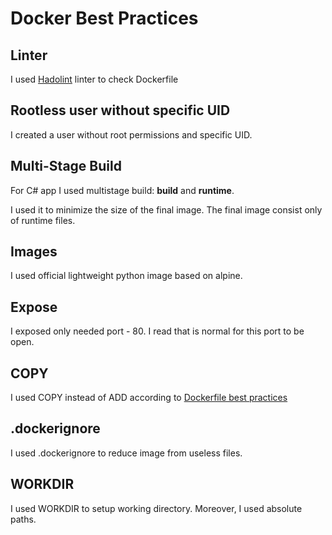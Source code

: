 # Docker Best Practices

## Linter

I used [Hadolint](https://hadolint.github.io/hadolint/) linter to check Dockerfile

## Rootless user without specific UID

I created a user without root permissions and specific UID.

## Multi-Stage Build

For C# app I used multistage build: **build** and **runtime**.

I used it to minimize the size of the final image. The final image consist only of runtime files.

## Images

I used official lightweight python image based on alpine.

## Expose

I exposed only needed port - 80. I read that is normal for this port to be open.

## COPY

I used COPY instead of ADD according to [Dockerfile best practices](https://sysdig.com/blog/dockerfile-best-practices/)

## .dockerignore

I used .dockerignore to reduce image from useless files.

## WORKDIR

I used WORKDIR to setup working directory. Moreover, I used absolute paths.